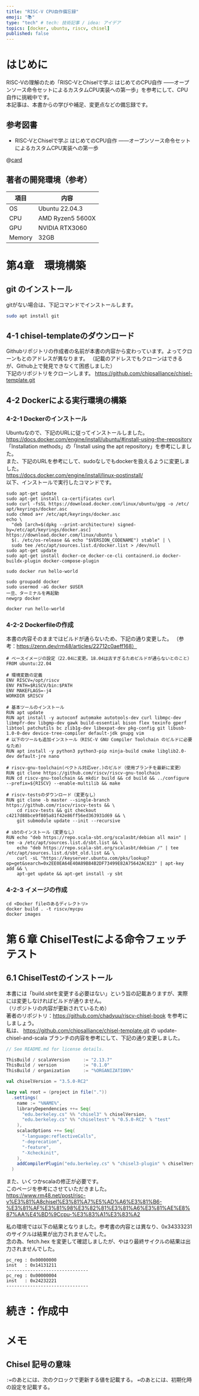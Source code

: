 ```yaml
---
title: "RISC-V CPU自作備忘録"
emoji: "📚"
type: "tech" # tech: 技術記事 / idea: アイデア
topics: [docker, ubuntu, riscv, chisel]
published: false
---
```


# はじめに
RISC-Vの理解のため「RISC-VとChiselで学ぶ はじめてのCPU自作 ――オープンソース命令セットによるカスタムCPU実装への第一歩」を参考にして、CPU自作に挑戦中です。  
本記事は、本書からの学びや補足、変更点などの備忘録です。  

## 参考図書
- RISC-VとChiselで学ぶ はじめてのCPU自作 ――オープンソース命令セットによるカスタムCPU実装への第一歩  

@[card](https://amzn.asia/d/aXO4PQ9)

## 著者の開発環境（参考）

| 項目    | 内容             |
| ----   | ----             |
| OS     | Ubuntu 22.04.3   |
| CPU    | AMD Ryzen5 5600X |
| GPU    | NVIDIA RTX3060   |
| Memory | 32GB             |

# 第4章　環境構築

## git のインストール
gitがない場合は、下記コマンドでインストールします。

```bash
sudo apt install git
```

## 4-1 chisel-templateのダウンロード
Githubリポジトリの作成者の名前が本書の内容から変わっています。よってクローンもとのアドレスが異なります。
（記載のアドレスでもクローンはできるが、Github上で発見できなくて困惑しました）  
下記のリポジトリをクローンします。
https://github.com/chipsalliance/chisel-template.git

## 4-2 Dockerによる実行環境の構築
### 4-2-1 Dockerのインストール
Ubuntuなので、下記のURLに従ってインストールしました。  
https://docs.docker.com/engine/install/ubuntu/#install-using-the-repository  
「Installation methods」の「Install using the apt repository」を参考にしました。  
また、下記のURLを参考にして、sudoなしでもdockerを扱えるように変更しました。  
https://docs.docker.com/engine/install/linux-postinstall/  
以下、インストールで実行したコマンドです。

```bash: インストールで実行したコマンド
sudo apt-get update
sudo apt-get install ca-certificates curl
sudo curl -fsSL https://download.docker.com/linux/ubuntu/gpg -o /etc/ apt/keyrings/docker.asc
sudo chmod a+r /etc/apt/keyrings/docker.asc
echo \
  "deb [arch=$(dpkg --print-architecture) signed-by=/etc/apt/keyrings/docker.asc] https://download.docker.com/linux/ubuntu \
  $(. /etc/os-release && echo "$VERSION_CODENAME") stable" | \
  sudo tee /etc/apt/sources.list.d/docker.list > /dev/null
sudo apt-get update
sudo apt-get install docker-ce docker-ce-cli containerd.io docker-buildx-plugin docker-compose-plugin
```

```bash: インストール確認
sudo docker run hello-world
```

```bash: sudoなし対応で実行したコマンド
sudo groupadd docker
sudo usermod -aG docker $USER
一旦、ターミナルを再起動
newgrp docker
```

```bash: sudoなしで実行できるか確認
docker run hello-world
```

### 4-2-2 Dockerfileの作成
本書の内容そのままではビルドが通らないため、下記の通り変更した。
（参考：https://zenn.dev/rm48/articles/22712c0aeff168）

```dockerfile: 作成したDockerfile
# ベースイメージの設定（22.04に変更。18.04は古すぎるためビルドが通らないとのこと）
FROM ubuntu:22.04

# 環境変数の定義
ENV RISCV=/opt/riscv
ENV PATH=$RiSCV/bin:$PATH
ENV MAKEFLAGS=-j4
WORKDIR $RISCV

# 基本ツールのインストール
RUN apt update
RUN apt install -y autoconf automake autotools-dev curl libmpc-dev libmpfr-dev libgmp-dev gawk build-essential bison flex texinfo gperf libtool patchutils bc zlib1g-dev libexpat-dev pkg-config git libusb-1.0-0-dev device-tree-compiler default-jdk gnupg vim 
# 以下のツールも追加インストール（RISC-V GNU Compiler Toolchain のビルドに必要なため）
RUN apt install -y python3 python3-pip ninja-build cmake libglib2.0-dev default-jre nano

# riscv-gnu-toolchain(ベクトル対応ver.)のビルド（使用ブランチを最新に変更）
RUN git clone https://github.com/riscv/riscv-gnu-toolchain 
RUN cd riscv-gnu-toolchain && mkdir build && cd build && ../configure --prefix=${RISCV} --enable-multilib && make

# riscv-testsのダウンロード（変更なし）
RUN git clone -b master --single-branch https://github.com/riscv/riscv-tests && \
	cd riscv-tests && git checkout c4217d88bce9f805a81f42e86ff56ed363931d69 && \
	git submodule update --init --recursive

# sbtのインストール（変更なし）
RUN echo "deb https://repo.scala-sbt.org/scalasbt/debian all main" | tee -a /etc/apt/sources.list.d/sbt.list && \
	echo "deb https://repo.scala-sbt.org/scalasbt/debian /" | tee /etc/apt/sources.list.d/sbt_old.list && \
	curl -sL "https://keyserver.ubuntu.com/pks/lookup?op=get&search=0x2EE0EA64E40A89B84B2DF73499E82A75642AC823" | apt-key add && \
	apt-get update && apt-get install -y sbt
```

### 4-2-3 イメージの作成
```bash: 実行したコマンド
cd <Docker fileのあるディレクトリ>
docker build . -t riscv/mycpu
docker images
```

# 第６章 ChiselTestによる命令フェッチテスト

## 6.1 ChiselTestのインストール

本書には「build.sbtを変更する必要はない」という旨の記載ありますが、実際には変更しなければビルドが通りません。  
（リポジトリの内容が更新されているため）  
著者のリポジトリ：https://github.com/chadyuu/riscv-chisel-book を参考にしましょう。  
私は、 https://github.com/chipsalliance/chisel-template.git の update-chisel-and-scala ブランチの内容を参考にして、下記の通り変更しました。  

```scala:build.sbt
// See README.md for license details.

ThisBuild / scalaVersion     := "2.13.7"
ThisBuild / version          := "0.1.0"
ThisBuild / organization     := "%ORGANIZATION%"

val chiselVersion = "3.5.0-RC2"

lazy val root = (project in file("."))
  .settings(
    name := "%NAME%",
    libraryDependencies ++= Seq(
      "edu.berkeley.cs" %% "chisel3" % chiselVersion,
      "edu.berkeley.cs" %% "chiseltest" % "0.5.0-RC2" % "test"
    ),
    scalacOptions ++= Seq(
      "-language:reflectiveCalls",
      "-deprecation",
      "-feature",
      "-Xcheckinit",
    ),
    addCompilerPlugin("edu.berkeley.cs" % "chisel3-plugin" % chiselVersion cross CrossVersion.full),
  )
```
また、いくつかscalaの修正が必要です。  
このページを参考にさせていただきました。  
https://www.rm48.net/post/risc-v%E3%81%A8chisel%E3%81%A7%E5%AD%A6%E3%81%B6-%E3%81%AF%E3%81%98%E3%82%81%E3%81%A6%E3%81%AE%E8%87%AA%E4%BD%9Ccpu-%E3%83%A1%E3%83%A2

私の環境では以下の結果となりました。参考書の内容とは異なり、0x34333231のサイクルは結果が出力されませんでした。  
念の為、fetch.hex を変更して確認しましたが、やはり最終サイクルの結果は出力されませんでした。
```テスト結果
pc_reg : 0x00000000
inst   : 0x14131211
-------------------------------
pc_reg : 0x00000004
inst   : 0x24232221
-------------------------------
```

# 続き：作成中

# メモ
## Chisel 記号の意味
```:=```のあとには、次のクロックで更新する値を記載する。
```=```のあとには、初期化時の設定を記載する。
